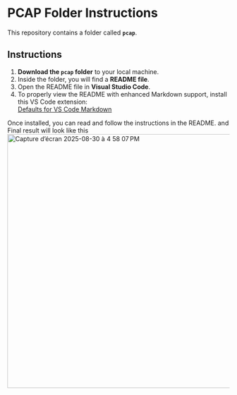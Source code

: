# PCAP Folder Instructions

This repository contains a folder called **`pcap`**.

## Instructions

1. **Download the `pcap` folder** to your local machine.  
2. Inside the folder, you will find a **README file**.  
3. Open the README file in **Visual Studio Code**.  
4. To properly view the README with enhanced Markdown support, install this VS Code extension:  
   [Defaults for VS Code Markdown](https://marketplace.visualstudio.com/items?itemName=rogwilco.defaults-vscode-markdown)

Once installed, you can read and follow the instructions in the README.
and Final result will look like this
<img width="1343" height="576" alt="Capture d’écran 2025-08-30 à 4 58 07 PM" src="https://github.com/user-attachments/assets/93f8e68e-eae8-407d-9bf5-5579a6e7c6eb" />
